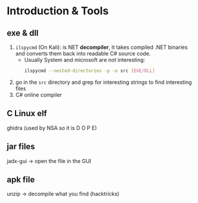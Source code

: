 # Introduction & Tools
## exe & dll
1. `ilspycmd` (On Kali): is NET **decompiler**, it takes compiled .NET binaries and converts them back into readable C# source code.
	- Usually System and microsoft are not interesting:
		```bash
		ilspycmd --nested-directories -p -o src [EXE/DLL]
		```
2. go in the `src` directory and grep for interesting strings to find interesting files
3. C# online compiler

## C Linux elf 
ghidra (used by NSA so it is D O P E)

## jar files 
jadx-gui &rarr; open the file in the GUI

## apk file 
unzip -> decompile what you find (hacktricks)